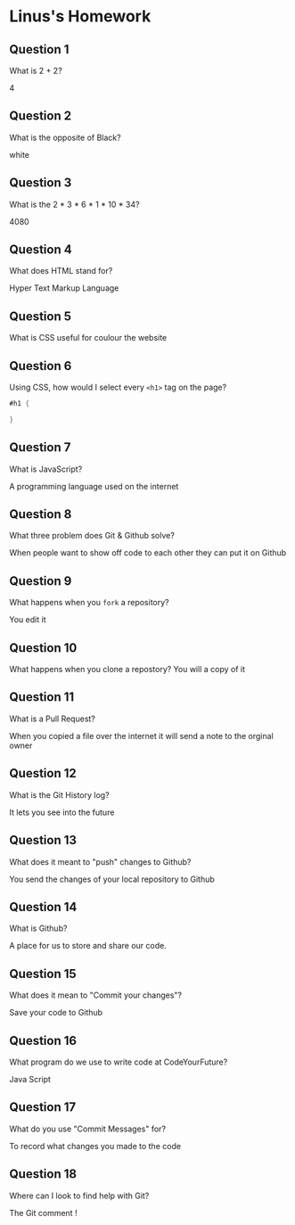 # Linus's Homework

## Question 1

What is 2 + 2?

4

## Question 2

What is the opposite of Black?

white

## Question 3

What is the  2 * 3 * 6 * 1 * 10 * 34?

4080

## Question 4 

What does HTML stand for?

Hyper Text Markup Language

## Question 5

What is CSS useful for
coulour the website

## Question 6

Using CSS, how would I select every `<h1>` tag on the page?

```as a title of css
#h1 {

}
```

## Question 7

What is JavaScript?

A programming language used on the internet

## Question 8

What three problem does Git & Github solve?

When people want to show off code to each other they can put it on Github

## Question 9

What happens when you `fork` a repository?

You edit it

## Question 10 

What happens when you clone a repostory?
You will a copy of it 

## Question 11

What is a Pull Request?

When you copied  a file over the internet it will send a note to the orginal owner

## Question 12

What is the Git History log?

It lets you see into the future

## Question 13

What does it meant to "push" changes to Github?

You send the changes of your local repository to Github

## Question 14

What is Github?

A place for us to store and share our code.

## Question 15

What does it mean to "Commit your changes"?

Save your code to Github

## Question 16

What program do we use to write code at CodeYourFuture?

Java Script

## Question 17

What do you use "Commit Messages" for?

To record what changes you made to the code

## Question 18

Where can I look to find help with Git?

The Git comment !
